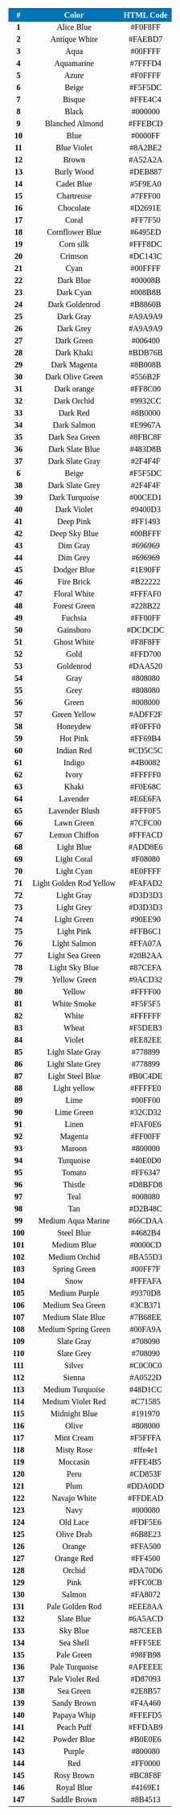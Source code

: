 

<table>
  <tr>
    <th bgcolor="#0074B4"><font size="3" face="Consolas" color="white">#</th>
    <th bgcolor="#0074B4"><font size="3" face="Consolas" color="white"> Color</th>
    <th bgcolor="#0074B4"><font size="3" face="Consolas" color="white">HTML Code</th>
  </tr>

  <tr>
                <td><font size="3" face="Consolas" color="black"><b><center>1</center></b></td>
                <td><center> <font size="3" face="Consolas" color="black"> Alice Blue </center></td>
              <td><font size="3" face="Consolas" color="black"><center>#F0F8FF</center></td>
            </tr>

            
<tr>
                <td><font size="3" face="Consolas" color="black"><b><center>2</center></b></td>
                <td><center> <font size="3" face="Consolas" color="black"> Antique White </center></td>
              <td><font size="3" face="Consolas" color="black"><center>#FAEBD7</center></td>
            </tr>


 <tr>
                <td><font size="3" face="Consolas" color="black"><b><center>3</center></b></td>
                <td><center> <font size="3" face="Consolas" color="black"> Aqua  </center></td>
              <td><font size="3" face="Consolas" color="black"><center>#00FFFF</center></td>
            </tr>

            
<tr>
                <td><font size="3" face="Consolas" color="black"><b><center>4</center></b></td>
                <td><center> <font size="3" face="Consolas" color="black"> Aquamarine  </center></td>
              <td><font size="3" face="Consolas" color="black"><center>#7FFFD4</center></td>
            </tr>




  <tr>
                <td><font size="3" face="Consolas" color="black"><b><center>5</center></b></td>
                <td><center> <font size="3" face="Consolas" color="black"> Azure  </center></td>
              <td><font size="3" face="Consolas" color="black"><center>#F0FFFF</center></td>
            </tr>

            
<tr>
                <td><font size="3" face="Consolas" color="black"><b><center>6</center></b></td>
                <td><center> <font size="3" face="Consolas" color="black"> Beige </center></td>
              <td><font size="3" face="Consolas" color="black"><center>#F5F5DC</center></td>
            </tr>


 <tr>
                <td><font size="3" face="Consolas" color="black"><b><center>7</center></b></td>
                <td><center> <font size="3" face="Consolas" color="black"> Bisque  </center></td>
              <td><font size="3" face="Consolas" color="black"><center>#FFE4C4</center></td>
            </tr>

            
<tr>
                <td><font size="3" face="Consolas" color="black"><b><center>8</center></b></td>
                <td><center> <font size="3" face="Consolas" color="black"> Black  </center></td>
              <td><font size="3" face="Consolas" color="black"><center>#000000</center></td>
            </tr>



  <tr>
                <td><font size="3" face="Consolas" color="black"><b><center>9</center></b></td>
                <td><center> <font size="3" face="Consolas" color="black"> Blanched Almond  </center></td>
              <td><font size="3" face="Consolas" color="black"><center>#FFEBCD</center></td>
            </tr>

            
<tr>
                <td><font size="3" face="Consolas" color="black"><b><center>10</center></b></td>
                <td><center> <font size="3" face="Consolas" color="black"> Blue </center></td>
              <td><font size="3" face="Consolas" color="black"><center>#0000FF</center></td>
            </tr>


 <tr>
                <td><font size="3" face="Consolas" color="black"><b><center>11</center></b></td>
                <td><center> <font size="3" face="Consolas" color="black"> Blue Violet   </center></td>
              <td><font size="3" face="Consolas" color="black"><center>#8A2BE2</center></td>
            </tr>

            
<tr>
                <td><font size="3" face="Consolas" color="black"><b><center>12</center></b></td>
                <td><center> <font size="3" face="Consolas" color="black"> Brown  </center></td>
              <td><font size="3" face="Consolas" color="black"><center>#A52A2A</center></td>
            </tr>




  <tr>
                <td><font size="3" face="Consolas" color="black"><b><center>13</center></b></td>
                <td><center> <font size="3" face="Consolas" color="black"> Burly Wood  </center></td>
              <td><font size="3" face="Consolas" color="black"><center>#DEB887</center></td>
            </tr>

            
<tr>
                <td><font size="3" face="Consolas" color="black"><b><center>14</center></b></td>
                <td><center> <font size="3" face="Consolas" color="black"> Cadet Blue  </center></td>
              <td><font size="3" face="Consolas" color="black"><center>#5F9EA0</center></td>
            </tr>


 <tr>
                <td><font size="3" face="Consolas" color="black"><b><center>15</center></b></td>
                <td><center> <font size="3" face="Consolas" color="black"> Chartreuse   </center></td>
              <td><font size="3" face="Consolas" color="black"><center>#7FFF00</center></td>
            </tr>

            
<tr>
                <td><font size="3" face="Consolas" color="black"><b><center>16</center></b></td>
                <td><center> <font size="3" face="Consolas" color="black"> Chocolate  </center></td>
              <td><font size="3" face="Consolas" color="black"><center>#D2691E</center></td>
            </tr>


<tr>
                <td><font size="3" face="Consolas" color="black"><b><center>17</center></b></td>
                <td><center> <font size="3" face="Consolas" color="black"> Coral  </center></td>
              <td><font size="3" face="Consolas" color="black"><center>#FF7F50</center></td>
            </tr>

            
<tr>
                <td><font size="3" face="Consolas" color="black"><b><center>18</center></b></td>
                <td><center> <font size="3" face="Consolas" color="black"> Cornflower Blue  </center></td>
              <td><font size="3" face="Consolas" color="black"><center>#6495ED</center></td>
            </tr>


 <tr>
                <td><font size="3" face="Consolas" color="black"><b><center>19</center></b></td>
                <td><center> <font size="3" face="Consolas" color="black"> Corn silk   </center></td>
              <td><font size="3" face="Consolas" color="black"><center>#FFF8DC</center></td>
            </tr>

            
<tr>
                <td><font size="3" face="Consolas" color="black"><b><center>20</center></b></td>
                <td><center> <font size="3" face="Consolas" color="black"> Crimson   </center></td>
              <td><font size="3" face="Consolas" color="black"><center>#DC143C</center></td>
            </tr>




  <tr>
                <td><font size="3" face="Consolas" color="black"><b><center>21</center></b></td>
                <td><center> <font size="3" face="Consolas" color="black"> Cyan  </center></td>
              <td><font size="3" face="Consolas" color="black"><center>#00FFFF</center></td>
            </tr>

            
<tr>
                <td><font size="3" face="Consolas" color="black"><b><center>22</center></b></td>
                <td><center> <font size="3" face="Consolas" color="black"> Dark Blue  </center></td>
              <td><font size="3" face="Consolas" color="black"><center>#00008B</center></td>
            </tr>


 <tr>
                <td><font size="3" face="Consolas" color="black"><b><center>23</center></b></td>
                <td><center> <font size="3" face="Consolas" color="black"> Dark Cyan   </center></td>
              <td><font size="3" face="Consolas" color="black"><center>#008B8B</center></td>
            </tr>

            
<tr>
                <td><font size="3" face="Consolas" color="black"><b><center>24</center></b></td>
                <td><center> <font size="3" face="Consolas" color="black"> Dark Goldenrod   </center></td>
              <td><font size="3" face="Consolas" color="black"><center>#B8860B</center></td>
            </tr>



  <tr>
                <td><font size="3" face="Consolas" color="black"><b><center>25</center></b></td>
                <td><center> <font size="3" face="Consolas" color="black"> Dark Gray   </center></td>
              <td><font size="3" face="Consolas" color="black"><center>#A9A9A9</center></td>
            </tr>

            
<tr>
                <td><font size="3" face="Consolas" color="black"><b><center>26</center></b></td>
                <td><center> <font size="3" face="Consolas" color="black"> Dark Grey  </center></td>
              <td><font size="3" face="Consolas" color="black"><center>#A9A9A9</center></td>
            </tr>


 <tr>
                <td><font size="3" face="Consolas" color="black"><b><center>27</center></b></td>
                <td><center> <font size="3" face="Consolas" color="black"> Dark Green    </center></td>
              <td><font size="3" face="Consolas" color="black"><center>#006400</center></td>
            </tr>

            
<tr>
                <td><font size="3" face="Consolas" color="black"><b><center>28</center></b></td>
                <td><center> <font size="3" face="Consolas" color="black"> Dark Khaki   </center></td>
              <td><font size="3" face="Consolas" color="black"><center>#BDB76B</center></td>
            </tr>




  <tr>
                <td><font size="3" face="Consolas" color="black"><b><center>29</center></b></td>
                <td><center> <font size="3" face="Consolas" color="black"> Dark Magenta   </center></td>
              <td><font size="3" face="Consolas" color="black"><center>#8B008B</center></td>
            </tr>

            
<tr>
                <td><font size="3" face="Consolas" color="black"><b><center>30</center></b></td>
                <td><center> <font size="3" face="Consolas" color="black"> Dark Olive Green </center></td>
              <td><font size="3" face="Consolas" color="black"><center>#556B2F</center></td>
            </tr>


 <tr>
                <td><font size="3" face="Consolas" color="black"><b><center>31</center></b></td>
                <td><center> <font size="3" face="Consolas" color="black"> Dark orange    </center></td>
              <td><font size="3" face="Consolas" color="black"><center>#FF8C00</center></td>
            </tr>

            
<tr>
                <td><font size="3" face="Consolas" color="black"><b><center>32</center></b></td>
                <td><center> <font size="3" face="Consolas" color="black"> Dark Orchid   </center></td>
              <td><font size="3" face="Consolas" color="black"><center>#9932CC</center></td>
            </tr>



<tr>
                <td><font size="3" face="Consolas" color="black"><b><center>33</center></b></td>
                <td><center> <font size="3" face="Consolas" color="black"> Dark Red  </center></td>
              <td><font size="3" face="Consolas" color="black"><center>#8B0000</center></td>
            </tr>

            
<tr>
                <td><font size="3" face="Consolas" color="black"><b><center>34</center></b></td>
                <td><center> <font size="3" face="Consolas" color="black"> Dark Salmon  </center></td>
              <td><font size="3" face="Consolas" color="black"><center>#E9967A</center></td>
            </tr>


 <tr>
                <td><font size="3" face="Consolas" color="black"><b><center>35</center></b></td>
                <td><center> <font size="3" face="Consolas" color="black"> Dark Sea Green </center></td>
              <td><font size="3" face="Consolas" color="black"><center>#8FBC8F</center></td>
            </tr>

            
<tr>
                <td><font size="3" face="Consolas" color="black"><b><center>36</center></b></td>
                <td><center> <font size="3" face="Consolas" color="black"> Dark Slate Blue  </center></td>
              <td><font size="3" face="Consolas" color="black"><center>#483D8B</center></td>
            </tr>




  <tr>
                <td><font size="3" face="Consolas" color="black"><b><center>37</center></b></td>
                <td><center> <font size="3" face="Consolas" color="black"> Dark Slate Gray   </center></td>
              <td><font size="3" face="Consolas" color="black"><center>#2F4F4F</center></td>
            </tr>

            
<tr>
                <td><font size="3" face="Consolas" color="black"><b><center>6</center></b></td>
                <td><center> <font size="3" face="Consolas" color="black"> Beige </center></td>
              <td><font size="3" face="Consolas" color="black"><center>#F5F5DC</center></td>
            </tr>


 <tr>
                <td><font size="3" face="Consolas" color="black"><b><center>38</center></b></td>
                <td><center> <font size="3" face="Consolas" color="black"> Dark Slate Grey   </center></td>
              <td><font size="3" face="Consolas" color="black"><center>#2F4F4F</center></td>
            </tr>

            
<tr>
                <td><font size="3" face="Consolas" color="black"><b><center>39</center></b></td>
                <td><center> <font size="3" face="Consolas" color="black"> Dark Turquoise  </center></td>
              <td><font size="3" face="Consolas" color="black"><center>#00CED1</center></td>
            </tr>



  <tr>
                <td><font size="3" face="Consolas" color="black"><b><center>40</center></b></td>
                <td><center> <font size="3" face="Consolas" color="black"> Dark Violet   </center></td>
              <td><font size="3" face="Consolas" color="black"><center>#9400D3</center></td>
            </tr>

            
<tr>
                <td><font size="3" face="Consolas" color="black"><b><center>41</center></b></td>
                <td><center> <font size="3" face="Consolas" color="black"> Deep Pink  </center></td>
              <td><font size="3" face="Consolas" color="black"><center>#FF1493</center></td>
            </tr>


 <tr>
                <td><font size="3" face="Consolas" color="black"><b><center>42</center></b></td>
                <td><center> <font size="3" face="Consolas" color="black">Deep Sky Blue</center></td>
              <td><font size="3" face="Consolas" color="black"><center>#00BFFF</center></td>
            </tr>

            
<tr>
                <td><font size="3" face="Consolas" color="black"><b><center>43</center></b></td>
                <td><center> <font size="3" face="Consolas" color="black">Dim Gray   </center></td>
              <td><font size="3" face="Consolas" color="black"><center>#696969</center></td>
            </tr>


<tr>
                <td><font size="3" face="Consolas" color="black"><b><center>44</center></b></td>
                <td><center> <font size="3" face="Consolas" color="black">Dim Grey   </center></td>
              <td><font size="3" face="Consolas" color="black"><center>#696969</center></td>
            </tr>

  <tr>
                <td><font size="3" face="Consolas" color="black"><b><center>45</center></b></td>
                <td><center> <font size="3" face="Consolas" color="black"> Dodger Blue   </center></td>
              <td><font size="3" face="Consolas" color="black"><center>#1E90FF</center></td>
            </tr>

            
<tr>
                <td><font size="3" face="Consolas" color="black"><b><center>46</center></b></td>
                <td><center> <font size="3" face="Consolas" color="black"> Fire Brick   </center></td>
              <td><font size="3" face="Consolas" color="black"><center>#B22222</center></td>
            </tr>


 <tr>
                <td><font size="3" face="Consolas" color="black"><b><center>47</center></b></td>
                <td><center> <font size="3" face="Consolas" color="black"> Floral White  </center></td>
              <td><font size="3" face="Consolas" color="black"><center>#FFFAF0</center></td>
            </tr>

            
<tr>
                <td><font size="3" face="Consolas" color="black"><b><center>48</center></b></td>
                <td><center> <font size="3" face="Consolas" color="black"> Forest Green   </center></td>
              <td><font size="3" face="Consolas" color="black"><center>#228B22</center></td>
            </tr>


<tr>
                <td><font size="3" face="Consolas" color="black"><b><center>49</center></b></td>
                <td><center> <font size="3" face="Consolas" color="black">Fuchsia </center></td>
              <td><font size="3" face="Consolas" color="black"><center>#FF00FF</center></td>
            </tr>

            
<tr>
                <td><font size="3" face="Consolas" color="black"><b><center>50</center></b></td>
                <td><center> <font size="3" face="Consolas" color="black"> Gainsboro   </center></td>
              <td><font size="3" face="Consolas" color="black"><center>#DCDCDC</center></td>
            </tr>


 <tr>
                <td><font size="3" face="Consolas" color="black"><b><center>51</center></b></td>
                <td><center> <font size="3" face="Consolas" color="black"> Ghost White    </center></td>
              <td><font size="3" face="Consolas" color="black"><center>#F8F8FF</center></td>
            </tr>

            
<tr>
                <td><font size="3" face="Consolas" color="black"><b><center>52</center></b></td>
                <td><center> <font size="3" face="Consolas" color="black"> Gold   </center></td>
              <td><font size="3" face="Consolas" color="black"><center>#FFD700</center></td>
            </tr>




  <tr>
                <td><font size="3" face="Consolas" color="black"><b><center>53</center></b></td>
                <td><center> <font size="3" face="Consolas" color="black"> Goldenrod  </center></td>
              <td><font size="3" face="Consolas" color="black"><center>#DAA520</center></td>
            </tr>

            
<tr>
                <td><font size="3" face="Consolas" color="black"><b><center>54</center></b></td>
                <td><center> <font size="3" face="Consolas" color="black"> Gray   </center></td>
              <td><font size="3" face="Consolas" color="black"><center>#808080</center></td>
            </tr>

            
<tr>
                <td><font size="3" face="Consolas" color="black"><b><center>55</center></b></td>
                <td><center> <font size="3" face="Consolas" color="black"> Grey   </center></td>
              <td><font size="3" face="Consolas" color="black"><center>#808080</center></td>
            </tr>


<tr>
                <td><font size="3" face="Consolas" color="black"><b><center>56</center></b></td>
                <td><center> <font size="3" face="Consolas" color="black"> Green </center></td>
              <td><font size="3" face="Consolas" color="black"><center>#008000</center></td>
            </tr>

            
<tr>
                <td><font size="3" face="Consolas" color="black"><b><center>57</center></b></td>
                <td><center> <font size="3" face="Consolas" color="black"> Green Yellow    </center></td>
              <td><font size="3" face="Consolas" color="black"><center>#ADFF2F</center></td>
            </tr>



  <tr>
                <td><font size="3" face="Consolas" color="black"><b><center>58</center></b></td>
                <td><center> <font size="3" face="Consolas" color="black"> Honeydew  </center></td>
              <td><font size="3" face="Consolas" color="black"><center>#F0FFF0</center></td>
            </tr>

            
<tr>
                <td><font size="3" face="Consolas" color="black"><b><center>59</center></b></td>
                <td><center> <font size="3" face="Consolas" color="black"> Hot Pink   </center></td>
              <td><font size="3" face="Consolas" color="black"><center>#FF69B4</center></td>
            </tr>


 <tr>
                <td><font size="3" face="Consolas" color="black"><b><center>60</center></b></td>
                <td><center> <font size="3" face="Consolas" color="black"> Indian Red      </center></td>
              <td><font size="3" face="Consolas" color="black"><center>#CD5C5C</center></td>
            </tr>

            
<tr>
                <td><font size="3" face="Consolas" color="black"><b><center>61</center></b></td>
                <td><center> <font size="3" face="Consolas" color="black"> Indigo   </center></td>
              <td><font size="3" face="Consolas" color="black"><center>#4B0082</center></td>
            </tr>




  <tr>
                <td><font size="3" face="Consolas" color="black"><b><center>62</center></b></td>
                <td><center> <font size="3" face="Consolas" color="black"> Ivory   </center></td>
              <td><font size="3" face="Consolas" color="black"><center>#FFFFF0	</center></td>
            </tr>

            
<tr>
                <td><font size="3" face="Consolas" color="black"><b><center>63</center></b></td>
                <td><center> <font size="3" face="Consolas" color="black"> Khaki</center></td>
              <td><font size="3" face="Consolas" color="black"><center>#F0E68C</center></td>
            </tr>


 <tr>
                <td><font size="3" face="Consolas" color="black"><b><center>64</center></b></td>
                <td><center> <font size="3" face="Consolas" color="black"> Lavender     </center></td>
              <td><font size="3" face="Consolas" color="black"><center>#E6E6FA</center></td>
            </tr>

            
<tr>
                <td><font size="3" face="Consolas" color="black"><b><center>65</center></b></td>
                <td><center> <font size="3" face="Consolas" color="black"> Lavender Blush    </center></td>
              <td><font size="3" face="Consolas" color="black"><center>#FFF0F5</center></td>
            </tr>



            
<tr>
                <td><font size="3" face="Consolas" color="black"><b><center>66</center></b></td>
                <td><center> <font size="3" face="Consolas" color="black"> Lawn Green    </center></td>
              <td><font size="3" face="Consolas" color="black"><center>#7CFC00</center></td>
            </tr>




  <tr>
                <td><font size="3" face="Consolas" color="black"><b><center>67</center></b></td>
                <td><center> <font size="3" face="Consolas" color="black"> Lemon Chiffon    </center></td>
              <td><font size="3" face="Consolas" color="black"><center>#FFFACD	</center></td>
            </tr>

            
<tr>
                <td><font size="3" face="Consolas" color="black"><b><center>68</center></b></td>
                <td><center> <font size="3" face="Consolas" color="black"> Light Blue </center></td>
              <td><font size="3" face="Consolas" color="black"><center>#ADD8E6</center></td>
            </tr>


 <tr>
                <td><font size="3" face="Consolas" color="black"><b><center>69</center></b></td>
                <td><center> <font size="3" face="Consolas" color="black"> Light Coral      </center></td>
              <td><font size="3" face="Consolas" color="black"><center>#F08080</center></td>
            </tr>

            
<tr>
                <td><font size="3" face="Consolas" color="black"><b><center>70</center></b></td>
                <td><center> <font size="3" face="Consolas" color="black"> Light Cyan     </center></td>
              <td><font size="3" face="Consolas" color="black"><center>#E0FFFF</center></td>
            </tr>


 <tr>
                <td><font size="3" face="Consolas" color="black"><b><center>71</center></b></td>
                <td><center> <font size="3" face="Consolas" color="black"> Light Golden Rod Yellow  </center></td>
              <td><font size="3" face="Consolas" color="black"><center>#FAFAD2</center></td>
            </tr>

            
<tr>
                <td><font size="3" face="Consolas" color="black"><b><center>72</center></b></td>
                <td><center> <font size="3" face="Consolas" color="black"> Light Gray   </center></td>
              <td><font size="3" face="Consolas" color="black"><center>#D3D3D3</center></td>
            </tr>


<tr>
                <td><font size="3" face="Consolas" color="black"><b><center>73</center></b></td>
                <td><center> <font size="3" face="Consolas" color="black"> Light Grey   </center></td>
              <td><font size="3" face="Consolas" color="black"><center>#D3D3D3</center></td>
            </tr>


  <tr>
                <td><font size="3" face="Consolas" color="black"><b><center>74</center></b></td>
                <td><center> <font size="3" face="Consolas" color="black"> Light Green  </center></td>
              <td><font size="3" face="Consolas" color="black"><center>#90EE90</center></td>
            </tr>

            
<tr>
                <td><font size="3" face="Consolas" color="black"><b><center>75</center></b></td>
                <td><center> <font size="3" face="Consolas" color="black"> Light Pink    </center></td>
              <td><font size="3" face="Consolas" color="black"><center>#FFB6C1</center></td>
            </tr>

            
<tr>
                <td><font size="3" face="Consolas" color="black"><b><center>76</center></b></td>
                <td><center> <font size="3" face="Consolas" color="black"> Light Salmon    </center></td>
              <td><font size="3" face="Consolas" color="black"><center>#FFA07A</center></td>
            </tr>


<tr>
                <td><font size="3" face="Consolas" color="black"><b><center>77</center></b></td>
                <td><center> <font size="3" face="Consolas" color="black"> Light Sea Green  </center></td>
              <td><font size="3" face="Consolas" color="black"><center>#20B2AA</center></td>
            </tr>

            
<tr>
                <td><font size="3" face="Consolas" color="black"><b><center>78</center></b></td>
                <td><center> <font size="3" face="Consolas" color="black"> Light Sky Blue    </center></td>
              <td><font size="3" face="Consolas" color="black"><center>#87CEFA</center></td>
            </tr>



  <tr>
                <td><font size="3" face="Consolas" color="black"><b><center>79</center></b></td>
                <td><center> <font size="3" face="Consolas" color="black"> Yellow Green  </center></td>
              <td><font size="3" face="Consolas" color="black"><center>#9ACD32</center></td>
            </tr>

            
<tr>
                <td><font size="3" face="Consolas" color="black"><b><center>80</center></b></td>
                <td><center> <font size="3" face="Consolas" color="black"> Yellow    </center></td>
              <td><font size="3" face="Consolas" color="black"><center>#FFFF00</center></td>
            </tr>


 <tr>
                <td><font size="3" face="Consolas" color="black"><b><center>81</center></b></td>
                <td><center> <font size="3" face="Consolas" color="black"> White Smoke      </center></td>
              <td><font size="3" face="Consolas" color="black"><center>#F5F5F5</center></td>
            </tr>

            
<tr>
                <td><font size="3" face="Consolas" color="black"><b><center>82</center></b></td>
                <td><center> <font size="3" face="Consolas" color="black"> White   </center></td>
              <td><font size="3" face="Consolas" color="black"><center>#FFFFFF	</center></td>
            </tr>




  <tr>
                <td><font size="3" face="Consolas" color="black"><b><center>83</center></b></td>
                <td><center> <font size="3" face="Consolas" color="black"> Wheat    </center></td>
              <td><font size="3" face="Consolas" color="black"><center>#F5DEB3	</center></td>
            </tr>

            
<tr>
                <td><font size="3" face="Consolas" color="black"><b><center>84</center></b></td>
                <td><center> <font size="3" face="Consolas" color="black"> Violet</center></td>
              <td><font size="3" face="Consolas" color="black"><center>#EE82EE</center></td>
            </tr>


 <tr>
                <td><font size="3" face="Consolas" color="black"><b><center>85</center></b></td>
                <td><center> <font size="3" face="Consolas" color="black"> Light Slate Gray  </center></td>
              <td><font size="3" face="Consolas" color="black"><center>#778899</center></td>
            </tr>

            
<tr>
                <td><font size="3" face="Consolas" color="black"><b><center>86</center></b></td>
                <td><center> <font size="3" face="Consolas" color="black"> Light Slate Grey  </center></td>
              <td><font size="3" face="Consolas" color="black"><center>#778899</center></td>
            </tr>


<tr>
                <td><font size="3" face="Consolas" color="black"><b><center>87</center></b></td>
                <td><center> <font size="3" face="Consolas" color="black"> Light Steel Blue  </center></td>
              <td><font size="3" face="Consolas" color="black"><center>#B0C4DE</center></td>
            </tr>



            
<tr>
                <td><font size="3" face="Consolas" color="black"><b><center>88</center></b></td>
                <td><center> <font size="3" face="Consolas" color="black"> Light yellow  </center></td>
              <td><font size="3" face="Consolas" color="black"><center>#FFFFE0</center></td>
            </tr>




  <tr>
                <td><font size="3" face="Consolas" color="black"><b><center>89</center></b></td>
                <td><center> <font size="3" face="Consolas" color="black"> Lime    </center></td>
              <td><font size="3" face="Consolas" color="black"><center>#00FF00	</center></td>
            </tr>

            
<tr>
                <td><font size="3" face="Consolas" color="black"><b><center>90</center></b></td>
                <td><center> <font size="3" face="Consolas" color="black"> Lime Green  </center></td>
              <td><font size="3" face="Consolas" color="black"><center>#32CD32</center></td>
            </tr>


 <tr>
                <td><font size="3" face="Consolas" color="black"><b><center>91</center></b></td>
                <td><center> <font size="3" face="Consolas" color="black"> Linen     </center></td>
              <td><font size="3" face="Consolas" color="black"><center>#FAF0E6</center></td>
            </tr>

            
<tr>
                <td><font size="3" face="Consolas" color="black"><b><center>92</center></b></td>
                <td><center> <font size="3" face="Consolas" color="black"> Magenta     </center></td>
              <td><font size="3" face="Consolas" color="black"><center>#FF00FF</center></td>
            </tr>



<tr>
                <td><font size="3" face="Consolas" color="black"><b><center>93</center></b></td>
                <td><center> <font size="3" face="Consolas" color="black"> Maroon  </center></td>
              <td><font size="3" face="Consolas" color="black"><center>#800000</center></td>
            </tr>

            
<tr>
                <td><font size="3" face="Consolas" color="black"><b><center>94</center></b></td>
                <td><center> <font size="3" face="Consolas" color="black"> Turquoise   </center></td>
              <td><font size="3" face="Consolas" color="black"><center>#40E0D0</center></td>
            </tr>




  <tr>
                <td><font size="3" face="Consolas" color="black"><b><center>95</center></b></td>
                <td><center> <font size="3" face="Consolas" color="black"> Tomato   </center></td>
              <td><font size="3" face="Consolas" color="black"><center>#FF6347</center></td>
            </tr>

            
<tr>
                <td><font size="3" face="Consolas" color="black"><b><center>96</center></b></td>
                <td><center> <font size="3" face="Consolas" color="black"> Thistle</center></td>
              <td><font size="3" face="Consolas" color="black"><center>#D8BFD8</center></td>
            </tr>


 <tr>
                <td><font size="3" face="Consolas" color="black"><b><center>97</center></b></td>
                <td><center> <font size="3" face="Consolas" color="black"> Teal </center></td>
              <td><font size="3" face="Consolas" color="black"><center>#008080</center></td>
            </tr>

            
<tr>
                <td><font size="3" face="Consolas" color="black"><b><center>98</center></b></td>
                <td><center> <font size="3" face="Consolas" color="black"> Tan  </center></td>
              <td><font size="3" face="Consolas" color="black"><center>#D2B48C</center></td>
            </tr>


<tr>
                <td><font size="3" face="Consolas" color="black"><b><center>99</center></b></td>
                <td><center> <font size="3" face="Consolas" color="black"> Medium Aqua Marine   </center></td>
              <td><font size="3" face="Consolas" color="black"><center>#66CDAA</center></td>
            </tr>



            
<tr>
                <td><font size="3" face="Consolas" color="black"><b><center>100</center></b></td>
                <td><center> <font size="3" face="Consolas" color="black"> Steel Blue   </center></td>
              <td><font size="3" face="Consolas" color="black"><center>#4682B4</center></td>
            </tr>




  <tr>
                <td><font size="3" face="Consolas" color="black"><b><center>101</center></b></td>
                <td><center> <font size="3" face="Consolas" color="black"> Medium Blue  </center></td>
              <td><font size="3" face="Consolas" color="black"><center>#0000CD</center></td>
            </tr>

            
<tr>
                <td><font size="3" face="Consolas" color="black"><b><center>102</center></b></td>
                <td><center> <font size="3" face="Consolas" color="black"> Medium Orchid   </center></td>
              <td><font size="3" face="Consolas" color="black"><center>#BA55D3</center></td>
            </tr>


 <tr>
                <td><font size="3" face="Consolas" color="black"><b><center>103</center></b></td>
                <td><center> <font size="3" face="Consolas" color="black"> Spring Green  </center></td>
              <td><font size="3" face="Consolas" color="black"><center>#00FF7F	</center></td>
            </tr>

            
<tr>
                <td><font size="3" face="Consolas" color="black"><b><center>104</center></b></td>
                <td><center> <font size="3" face="Consolas" color="black"> Snow    </center></td>
              <td><font size="3" face="Consolas" color="black"><center>#FFFAFA</center></td>
            </tr>



<tr>
                <td><font size="3" face="Consolas" color="black"><b><center>105</center></b></td>
                <td><center> <font size="3" face="Consolas" color="black"> Medium Purple   </center></td>
              <td><font size="3" face="Consolas" color="black"><center>#9370D8</center></td>
            </tr>

            
<tr>
                <td><font size="3" face="Consolas" color="black"><b><center>106</center></b></td>
                <td><center> <font size="3" face="Consolas" color="black">Medium Sea Green    </center></td>
              <td><font size="3" face="Consolas" color="black"><center>#3CB371</center></td>
            </tr>


 <tr>
                <td><font size="3" face="Consolas" color="black"><b><center>107</center></b></td>
                <td><center> <font size="3" face="Consolas" color="black"> Medium Slate Blue   </center></td>
              <td><font size="3" face="Consolas" color="black"><center>#7B68EE	</center></td>
            </tr>

            
<tr>
                <td><font size="3" face="Consolas" color="black"><b><center>108</center></b></td>
                <td><center> <font size="3" face="Consolas" color="black"> Medium Spring Green    </center></td>
              <td><font size="3" face="Consolas" color="black"><center>#00FA9A</center></td>
            </tr>



            
<tr>
                <td><font size="3" face="Consolas" color="black"><b><center>109</center></b></td>
                <td><center> <font size="3" face="Consolas" color="black"> Slate Gray     </center></td>
              <td><font size="3" face="Consolas" color="black"><center>#708090</center></td>
            </tr>

            
<tr>
                <td><font size="3" face="Consolas" color="black"><b><center>110</center></b></td>
                <td><center> <font size="3" face="Consolas" color="black"> Slate Grey     </center></td>
              <td><font size="3" face="Consolas" color="black"><center>#708090</center></td>
            </tr>





<tr>
                <td><font size="3" face="Consolas" color="black"><b><center>111</center></b></td>
                <td><center> <font size="3" face="Consolas" color="black"> Silver   </center></td>
              <td><font size="3" face="Consolas" color="black"><center>#C0C0C0</center></td>
            </tr>




  <tr>
                <td><font size="3" face="Consolas" color="black"><b><center>112</center></b></td>
                <td><center> <font size="3" face="Consolas" color="black"> Sienna </center></td>
              <td><font size="3" face="Consolas" color="black"><center>#A0522D</center></td>
            </tr>

            
<tr>
                <td><font size="3" face="Consolas" color="black"><b><center>113</center></b></td>
                <td><center> <font size="3" face="Consolas" color="black"> Medium Turquoise   </center></td>
              <td><font size="3" face="Consolas" color="black"><center>#48D1CC</center></td>
            </tr>


 <tr>
                <td><font size="3" face="Consolas" color="black"><b><center>114</center></b></td>
                <td><center> <font size="3" face="Consolas" color="black"> Medium Violet Red   </center></td>
              <td><font size="3" face="Consolas" color="black"><center>#C71585</center></td>
            </tr>

            
<tr>
                <td><font size="3" face="Consolas" color="black"><b><center>115</center></b></td>
                <td><center> <font size="3" face="Consolas" color="black"> Midnight Blue </center></td>
              <td><font size="3" face="Consolas" color="black"><center>#191970</center></td>
            </tr>



<tr>
                <td><font size="3" face="Consolas" color="black"><b><center>116</center></b></td>
                <td><center> <font size="3" face="Consolas" color="black"> Olive    </center></td>
              <td><font size="3" face="Consolas" color="black"><center>#808000</center></td>
            </tr>

            
<tr>
                <td><font size="3" face="Consolas" color="black"><b><center>117</center></b></td>
                <td><center> <font size="3" face="Consolas" color="black">Mint Cream </center></td>
              <td><font size="3" face="Consolas" color="black"><center>#F5FFFA</center></td>
            </tr>


 <tr>
                <td><font size="3" face="Consolas" color="black"><b><center>118</center></b></td>
                <td><center> <font size="3" face="Consolas" color="black"> Misty Rose   </center></td>
              <td><font size="3" face="Consolas" color="black"><center>#ffe4e1	</center></td>
            </tr>

            
<tr>
                <td><font size="3" face="Consolas" color="black"><b><center>119</center></b></td>
                <td><center> <font size="3" face="Consolas" color="black"> Moccasin    </center></td>
              <td><font size="3" face="Consolas" color="black"><center>#FFE4B5</center></td>
            </tr>



            
<tr>
                <td><font size="3" face="Consolas" color="black"><b><center>120</center></b></td>
                <td><center> <font size="3" face="Consolas" color="black"> Peru   </center></td>
              <td><font size="3" face="Consolas" color="black"><center>#CD853F</center></td>
            </tr>

            
<tr>
                <td><font size="3" face="Consolas" color="black"><b><center>121</center></b></td>
                <td><center> <font size="3" face="Consolas" color="black"> Plum   </center></td>
              <td><font size="3" face="Consolas" color="black"><center>#DDA0DD</center></td>
            </tr>



            
<tr>
                <td><font size="3" face="Consolas" color="black"><b><center>122</center></b></td>
                <td><center> <font size="3" face="Consolas" color="black">Navajo White </center></td>
              <td><font size="3" face="Consolas" color="black"><center>#FFDEAD</center></td>
            </tr>


 <tr>
                <td><font size="3" face="Consolas" color="black"><b><center>123</center></b></td>
                <td><center> <font size="3" face="Consolas" color="black"> Navy </center></td>
              <td><font size="3" face="Consolas" color="black"><center>#000080</center></td>
            </tr>

            
<tr>
                <td><font size="3" face="Consolas" color="black"><b><center>124</center></b></td>
                <td><center> <font size="3" face="Consolas" color="black"> Old Lace  </center></td>
              <td><font size="3" face="Consolas" color="black"><center>#FDF5E6</center></td>
            </tr>



<tr>
                <td><font size="3" face="Consolas" color="black"><b><center>125</center></b></td>
                <td><center> <font size="3" face="Consolas" color="black"> Olive Drab  </center></td>
              <td><font size="3" face="Consolas" color="black"><center>#6B8E23</center></td>
            </tr>

            
<tr>
                <td><font size="3" face="Consolas" color="black"><b><center>126</center></b></td>
                <td><center> <font size="3" face="Consolas" color="black">Orange  </center></td>
              <td><font size="3" face="Consolas" color="black"><center>#FFA500</center></td>
            </tr>


 <tr>
                <td><font size="3" face="Consolas" color="black"><b><center>127</center></b></td>
                <td><center> <font size="3" face="Consolas" color="black"> Orange Red  </center></td>
              <td><font size="3" face="Consolas" color="black"><center>#FF4500</center></td>
            </tr>

            
<tr>
                <td><font size="3" face="Consolas" color="black"><b><center>128</center></b></td>
                <td><center> <font size="3" face="Consolas" color="black"> Orchid  </center></td>
              <td><font size="3" face="Consolas" color="black"><center>#DA70D6</center></td>
            </tr>



            
<tr>
                <td><font size="3" face="Consolas" color="black"><b><center>129</center></b></td>
                <td><center> <font size="3" face="Consolas" color="black"> Pink   </center></td>
              <td><font size="3" face="Consolas" color="black"><center>#FFC0CB</center></td>
            </tr>

            
<tr>
                <td><font size="3" face="Consolas" color="black"><b><center>130</center></b></td>
                <td><center> <font size="3" face="Consolas" color="black"> Salmon </center></td>
              <td><font size="3" face="Consolas" color="black"><center>#FA8072</center></td>
            </tr>



<tr>
                <td><font size="3" face="Consolas" color="black"><b><center>131</center></b></td>
                <td><center> <font size="3" face="Consolas" color="black"> Pale Golden Rod  </center></td>
              <td><font size="3" face="Consolas" color="black"><center>#EEE8AA</center></td>
            </tr>

            
<tr>
                <td><font size="3" face="Consolas" color="black"><b><center>132</center></b></td>
                <td><center> <font size="3" face="Consolas" color="black">Slate Blue </center></td>
              <td><font size="3" face="Consolas" color="black"><center>#6A5ACD	</center></td>
            </tr>


 <tr>
                <td><font size="3" face="Consolas" color="black"><b><center>133</center></b></td>
                <td><center> <font size="3" face="Consolas" color="black"> Sky Blue  </center></td>
              <td><font size="3" face="Consolas" color="black"><center>#87CEEB</center></td>
            </tr>

            
<tr>
                <td><font size="3" face="Consolas" color="black"><b><center>134</center></b></td>
                <td><center> <font size="3" face="Consolas" color="black"> Sea Shell  </center></td>
              <td><font size="3" face="Consolas" color="black"><center>#FFF5EE</center></td>
            </tr>



            
<tr>
                <td><font size="3" face="Consolas" color="black"><b><center>135</center></b></td>
                <td><center> <font size="3" face="Consolas" color="black"> Pale Green   </center></td>
              <td><font size="3" face="Consolas" color="black"><center>#98FB98</center></td>
            </tr>

            
<tr>
                <td><font size="3" face="Consolas" color="black"><b><center>136</center></b></td>
                <td><center> <font size="3" face="Consolas" color="black"> Pale Turquoise  </center></td>
              <td><font size="3" face="Consolas" color="black"><center>#AFEEEE</center></td>
            </tr>



            
<tr>
                <td><font size="3" face="Consolas" color="black"><b><center>137</center></b></td>
                <td><center> <font size="3" face="Consolas" color="black"> Pale Violet Red  </center></td>
              <td><font size="3" face="Consolas" color="black"><center>#D87093</center></td>
            </tr>



            
<tr>
                <td><font size="3" face="Consolas" color="black"><b><center>138</center></b></td>
                <td><center> <font size="3" face="Consolas" color="black"> Sea Green </center></td>
              <td><font size="3" face="Consolas" color="black"><center>#2E8B57</center></td>
            </tr>

            
<tr>
                <td><font size="3" face="Consolas" color="black"><b><center>139</center></b></td>
                <td><center> <font size="3" face="Consolas" color="black"> Sandy Brown   </center></td>
              <td><font size="3" face="Consolas" color="black"><center>#F4A460</center></td>
            </tr>


           
<tr>
                <td><font size="3" face="Consolas" color="black"><b><center>140</center></b></td>
                <td><center> <font size="3" face="Consolas" color="black"> Papaya Whip   </center></td>
              <td><font size="3" face="Consolas" color="black"><center>#FFEFD5</center></td>
            </tr>



            
<tr>
                <td><font size="3" face="Consolas" color="black"><b><center>141</center></b></td>
                <td><center> <font size="3" face="Consolas" color="black"> Peach Puff  </center></td>
              <td><font size="3" face="Consolas" color="black"><center>#FFDAB9</center></td>
            </tr>

            
<tr>
                <td><font size="3" face="Consolas" color="black"><b><center>142</center></b></td>
                <td><center> <font size="3" face="Consolas" color="black"> Powder Blue   </center></td>
              <td><font size="3" face="Consolas" color="black"><center>#B0E0E6</center></td>
            </tr>



            
<tr>
                <td><font size="3" face="Consolas" color="black"><b><center>143</center></b></td>
                <td><center> <font size="3" face="Consolas" color="black"> Purple   </center></td>
              <td><font size="3" face="Consolas" color="black"><center>#800080</center></td>
            </tr>



            
<tr>
                <td><font size="3" face="Consolas" color="black"><b><center>144</center></b></td>
                <td><center> <font size="3" face="Consolas" color="black"> Red  </center></td>
              <td><font size="3" face="Consolas" color="black"><center>#FF0000</center></td>
            </tr>

            
<tr>
                <td><font size="3" face="Consolas" color="black"><b><center>145</center></b></td>
                <td><center> <font size="3" face="Consolas" color="black"> Rosy Brown    </center></td>
              <td><font size="3" face="Consolas" color="black"><center>#BC8F8F</center></td>
            </tr>



<tr>
                <td><font size="3" face="Consolas" color="black"><b><center>146</center></b></td>
                <td><center> <font size="3" face="Consolas" color="black"> Royal Blue   </center></td>
              <td><font size="3" face="Consolas" color="black"><center>#4169E1</center></td>
            </tr>


<tr>
                <td><font size="3" face="Consolas" color="black"><b><center>147</center></b></td>
                <td><center> <font size="3" face="Consolas" color="black">Saddle Brown </center></td>
              <td><font size="3" face="Consolas" color="black"><center>#8B4513</center></td>
            </tr>

</table>



